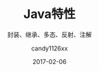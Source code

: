 ---
layout:     post                    # 使用的布局
title:      Java特性               # 标题 
subtitle:   封装、继承、多态、反射、注解 #副标题
date:       2017-02-06              # 时间
author:     candy1126xx                      # 作者
header-img: img/home-bg-o.jpg    #这篇文章标题背景图片
catalog: true                       # 是否归档
tags:                               #标签
    - Java
---
